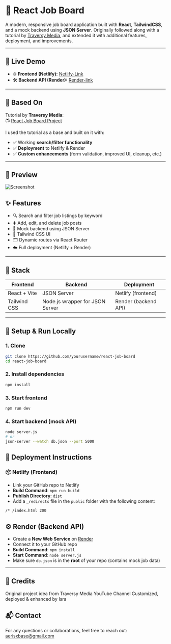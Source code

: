 # 💼 React Job Board

A modern, responsive job board application built with **React**, **TailwindCSS**, and a mock backend using **JSON Server**. Originally followed along with a tutorial by [Traversy Media](https://www.youtube.com/@TraversyMedia), and extended it with additional features, deployment, and improvements.

---

## 🔗 Live Demo

- 🌐 **Frontend (Netlify):** [Netlify-Link](https://react-jobs-platform.netlify.app/)
- 🛠️ **Backend API (Render):** [Render-link](https://json-server-job-api.onrender.com)

---

## 🧠 Based On

Tutorial by **Traversy Media**:  
📺 [React Job Board Project](https://www.youtube.com/watch?v=LDB4uaJ87e0)

I used the tutorial as a base and built on it with:

- ✅ Working **search/filter functionality**
- ✅ **Deployment** to Netlify & Render
- ✅ **Custom enhancements** (form validation, improved UI, cleanup, etc.)

---
## 📸 Preview

![Screenshot](https://github.com/user-attachments/assets/81e67c18-936c-455c-94cb-e82a70d8edbb)


## ✨ Features

- 🔍 Search and filter job listings by keyword
- ➕ Add, edit, and delete job posts
- 🧪 Mock backend using JSON Server
- 💨 Tailwind CSS UI
- 🗂️ Dynamic routes via React Router
- ☁️ Full deployment (Netlify + Render)

---

## 🧰 Stack

| Frontend | Backend | Deployment |
|----------|---------|------------|
| React + Vite | JSON Server | Netlify (frontend) |
| Tailwind CSS | Node.js wrapper for JSON Server | Render (backend API) |

---

## 🚀 Setup & Run Locally

### 1. Clone

```bash
git clone https://github.com/yourusername/react-job-board
cd react-job-board
```

### 2. Install dependencies
```bash
npm install
```

### 3. Start frontend
```bash
npm run dev
```

### 4. Start backend (mock API)
```bash
node server.js
# or
json-server --watch db.json --port 5000
```

## 🧾 Deployment Instructions

### 📦 Netlify (Frontend)

- Link your GitHub repo to Netlify
- **Build Command**: `npm run build`
- **Publish Directory**: `dist`
- Add a `_redirects` file in the `public` folder with the following content:

```txt
/* /index.html 200
```

## ⚙️ Render (Backend API)

- Create a **New Web Service** on [Render](https://render.com)
- Connect it to your GitHub repo
- **Build Command**: `npm install`
- **Start Command**: `node server.js`
- Make sure `db.json` is in the **root** of your repo (contains mock job data)

---

## 🤝 Credits
Original project idea from Traversy Media YouTube Channel
Customized, deployed & enhanced by Isra

## 📬 Contact

For any questions or collaborations, feel free to reach out:  
[aerisxbase@gmail.com](mailto:aerisxbase@gmail.com)

